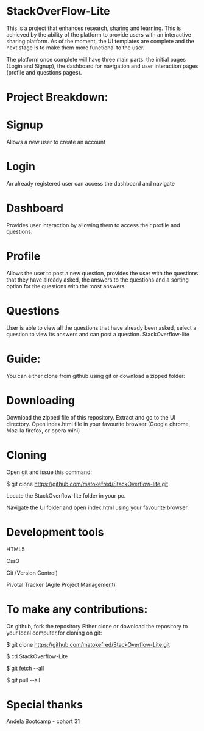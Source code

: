 # StackOverFlow-Lite
This is a project that enhances research, sharing and learning. 
This is achieved by the ability of the platform to provide users with an interactive sharing platform.
As of the moment, the UI templates are complete and the next stage is to make them more functional to the user.

The platform once complete will have three main parts: the initial pages (Login and Signup), the dashboard for navigation and user interaction pages (profile and questions pages).

# Project Breakdown:

# Signup
Allows a new user to create an account

# Login
An already registered user can access the dashboard and navigate

# Dashboard
Provides user interaction by allowing them to access their profile and questions.

# Profile
Allows the user to post a new question, provides the user with the questions that they have already asked, the answers to the questions and a sorting option for the questions with the most answers.

# Questions 
User is able to view all the questions that have already been asked, select a question to view its answers and can post a question.
StackOverflow-lite
# Guide:
You can either clone from github using git or download a zipped folder:
# Downloading
Download the zipped file of this repository.
Extract and go to the UI directory.
Open index.html file in your favourite browser (Google chrome, Mozilla firefox, or opera mini)
# Cloning
Open git and issue this command:

$ git clone https://github.com/matokefred/StackOverflow-lite.git 

Locate the StackOverflow-lite folder in your pc.

Navigate the UI folder and open index.html using your favourite browser.
# Development tools
HTML5

Css3

Git (Version Control)

Pivotal Tracker (Agile Project Management)

# To make any contributions:
On github, fork the repository
Either clone or download the repository to your local computer,for cloning on git:

$ git clone https://github.com/matokefred/StackOverflow-Lite.git

$ cd StackOverflow-Lite

$ git fetch --all

$ git pull --all

# Special thanks
Andela Bootcamp - cohort 31
